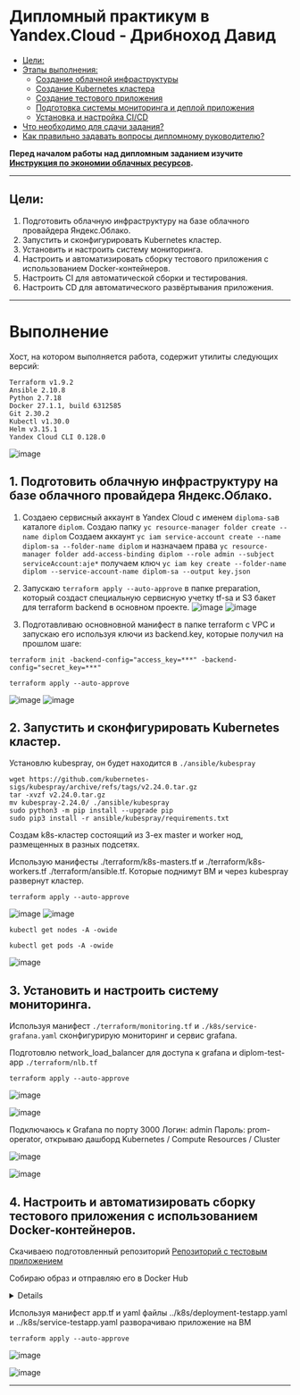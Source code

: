 # Дипломный практикум в Yandex.Cloud - Дрибноход Давид
  * [Цели:](#цели)
  * [Этапы выполнения:](#этапы-выполнения)
     * [Создание облачной инфраструктуры](#создание-облачной-инфраструктуры)
     * [Создание Kubernetes кластера](#создание-kubernetes-кластера)
     * [Создание тестового приложения](#создание-тестового-приложения)
     * [Подготовка cистемы мониторинга и деплой приложения](#подготовка-cистемы-мониторинга-и-деплой-приложения)
     * [Установка и настройка CI/CD](#установка-и-настройка-cicd)
  * [Что необходимо для сдачи задания?](#что-необходимо-для-сдачи-задания)
  * [Как правильно задавать вопросы дипломному руководителю?](#как-правильно-задавать-вопросы-дипломному-руководителю)

**Перед началом работы над дипломным заданием изучите [Инструкция по экономии облачных ресурсов](https://github.com/netology-code/devops-materials/blob/master/cloudwork.MD).**

---
## Цели:

1. Подготовить облачную инфраструктуру на базе облачного провайдера Яндекс.Облако.
2. Запустить и сконфигурировать Kubernetes кластер.
3. Установить и настроить систему мониторинга.
4. Настроить и автоматизировать сборку тестового приложения с использованием Docker-контейнеров.
5. Настроить CI для автоматической сборки и тестирования.
6. Настроить CD для автоматического развёртывания приложения.

---
# Выполнение

Хост, на котором выполняется работа, содержит утилиты следующих версий:

```
Terraform v1.9.2
Ansible 2.10.8
Python 2.7.18
Docker 27.1.1, build 6312585
Git 2.30.2
Kubectl v1.30.0
Helm v3.15.1
Yandex Cloud CLI 0.128.0
```

![image](https://github.com/user-attachments/assets/e27e2605-135f-40d0-9afc-9ec80dd4c81d)


## 1. Подготовить облачную инфраструктуру на базе облачного провайдера Яндекс.Облако.

1. Создаею сервисный аккаунт в Yandex Cloud с именем ```diploma-sa```в каталоге ```diplom```. Создаю папку ```yc resource-manager folder create --name diplom``` Создаем аккаунт ```yc iam service-account create --name diplom-sa --folder-name diplom``` и назначаем права ```yc resource-manager folder add-access-binding diplom --role admin --subject serviceAccount:aje*``` получаем ключ ```yc iam key create --folder-name diplom --service-account-name diplom-sa --output key.json```
2. Запускаю ```terraform apply --auto-approve``` в папке preparation, который создаст специальную сервисную учетку tf-sa и S3 бакет для terraform backend в основном проекте.
![image](https://github.com/user-attachments/assets/8b78ae83-db4b-45c3-aa6a-72ecd3c45599)
![image](https://github.com/user-attachments/assets/66bc38de-c48a-4829-9164-22afcb206019)

4. Подготавливаю основновной манифест в папке terraform с VPC и запускаю его используя ключи из backend.key, которые получил на прошлом шаге:

```terraform init -backend-config="access_key=***" -backend-config="secret_key=***"```

```terraform apply --auto-approve```

![image](https://github.com/user-attachments/assets/ffba0057-675f-4eeb-9360-c51957e1685c)
![image](https://github.com/user-attachments/assets/fcb566d3-b91a-4f81-9825-82442c058c7c)

## 2. Запустить и сконфигурировать Kubernetes кластер.

Установлю kubespray, он будет находится в ```./ansible/kubespray```

```
wget https://github.com/kubernetes-sigs/kubespray/archive/refs/tags/v2.24.0.tar.gz
tar -xvzf v2.24.0.tar.gz
mv kubespray-2.24.0/ ./ansible/kubespray
sudo python3 -m pip install --upgrade pip
sudo pip3 install -r ansible/kubespray/requirements.txt
```

Создам k8s-кластер состоящий из 3-ех master и worker нод, размещенных в разных подсетях.

Использую манифесты ./terraform/k8s-masters.tf и ./terraform/k8s-workers.tf ./terraform/ansible.tf. Которые поднимут ВМ и через kubespray развернут кластер.

```terraform apply --auto-approve```

![image](https://github.com/user-attachments/assets/94a5f30d-2f48-479e-8a5d-592b0e23b6b8)
![image](https://github.com/user-attachments/assets/5e5cee21-19ae-4995-aece-b746be8e7cf5)

```kubectl get nodes -A -owide```

```kubectl get pods -A -owide```

![image](https://github.com/user-attachments/assets/33186333-1076-4431-9f11-9cf5adbd7d80)

## 3. Установить и настроить систему мониторинга.

Используя манифест ```./terraform/monitoring.tf``` и ```./k8s/service-grafana.yaml``` сконфигурирую мониторинг и сервис grafana. 

Подготовлю network_load_balancer для доступа к grafana и diplom-test-app ```./terraform/nlb.tf```

```terraform apply --auto-approve```

![image](https://github.com/user-attachments/assets/b1683e81-8c1e-4e1b-9bad-4457fcd073b8)

![image](https://github.com/user-attachments/assets/926cda5f-5560-4fb4-860a-dc39cba4cfa9)

Подключаюсь к Grafana по порту 3000 Логин: admin Пароль: prom-operator, открываю дашборд Kubernetes / Compute Resources / Cluster

![image](https://github.com/user-attachments/assets/f8339769-54ba-49c9-ad76-e73a55b82164)

![image](https://github.com/user-attachments/assets/3b3673a7-9b76-4f19-b9e0-2f6f94fc066a)

## 4. Настроить и автоматизировать сборку тестового приложения с использованием Docker-контейнеров.

Скачиваею подготовленный репозиторий [Репозиторий с тестовым приложением](https://github.com/DrDavidN/diplom-test-app)

Собираю образ и отправляю его в Docker Hub

<details>
 
```
dribnokhod@debian11:~$ git clone https://github.com/DrDavidN/diplom-test-app.git
Клонирование в «diplom-test-app»…
remote: Enumerating objects: 11, done.
remote: Counting objects: 100% (11/11), done.
remote: Compressing objects: 100% (7/7), done.
remote: Total 11 (delta 0), reused 0 (delta 0), pack-reused 0 (from 0)
Получение объектов: 100% (11/11), готово.
dribnokhod@debian11:~$ cd diplom-test-app/
dribnokhod@debian11:~/diplom-test-app$sudo docker login
Authenticating with existing credentials...
WARNING! Your password will be stored unencrypted in /home/dribnokhod/.docker/config.json.
Configure a credential helper to remove this warning. See
https://docs.docker.com/engine/reference/commandline/login/#credential-stores

Login Succeeded
dribnokhod@debian11:~/diplom-test-app$ sudo docker build -t drdavidn/diplom-test-app:v1.0.0 .
[sudo] пароль для dribnokhod:
[+] Building 68.5s (7/7) FINISHED                                                                                                                                                docker:default
 => [internal] load build definition from Dockerfile                                                                                                                                       0.5s
 => => transferring dockerfile: 89B                                                                                                                                                        0.0s
 => [internal] load metadata for docker.io/library/nginx:latest                                                                                                                            2.9s
 => [internal] load .dockerignore                                                                                                                                                          0.3s
 => => transferring context: 2B                                                                                                                                                            0.0s
 => [internal] load build context                                                                                                                                                          0.4s
 => => transferring context: 828B                                                                                                                                                          0.0s
 => [1/2] FROM docker.io/library/nginx:latest@sha256:04ba374043ccd2fc5c593885c0eacddebabd5ca375f9323666f28dfd5a9710e3                                                                     61.3s
 => => resolve docker.io/library/nginx:latest@sha256:04ba374043ccd2fc5c593885c0eacddebabd5ca375f9323666f28dfd5a9710e3                                                                      0.4s
 => => sha256:88a0a069d5e9865fcaaf8c1e53ba6bf3d8d987b0fdc5e0135fec8ce8567d673e 2.29kB / 2.29kB                                                                                             0.0s
 => => sha256:39286ab8a5e14aeaf5fdd6e2fac76e0c8d31a0c07224f0ee5e6be502f12e93f3 7.47kB / 7.47kB                                                                                             0.0s
 => => sha256:04ba374043ccd2fc5c593885c0eacddebabd5ca375f9323666f28dfd5a9710e3 10.27kB / 10.27kB                                                                                           0.0s
 => => sha256:a2318d6c47ec9cac5acc500c47c79602bcf953cec711a18bc898911a0984365b 29.13MB / 29.13MB                                                                                          25.7s
 => => sha256:095d327c79ae6eb03406dd754eb917fbe7009c6a9aa6c0db558f9dea599db8ea 41.88MB / 41.88MB                                                                                          30.6s
 => => sha256:bbfaa25db775e54ec75dabe7986451cb99911b082d63bbf983ab20fc6f7faaf4 628B / 628B                                                                                                 1.6s
 => => sha256:7bb6fb0cfb2b319dee79e476c11620e7fa47f22ecdedc999e207984f62a4554c 956B / 956B                                                                                                 3.0s
 => => sha256:0723edc10c178df9245f49c9b8e503c4223a959ee5a072f043d71669132bc5e9 394B / 394B                                                                                                 4.2s
 => => sha256:24b3fdc4d1e3b419643068364b3d4e1b7e280f5a8a3c1e3651e9e67363e6434b 1.21kB / 1.21kB                                                                                             5.2s
 => => sha256:3122471704d5d924d1f7daac334252487e3c35bfb23163b840954aff355c4a6b 1.40kB / 1.40kB                                                                                             6.2s
 => => extracting sha256:a2318d6c47ec9cac5acc500c47c79602bcf953cec711a18bc898911a0984365b                                                                                                 17.0s
 => => extracting sha256:095d327c79ae6eb03406dd754eb917fbe7009c6a9aa6c0db558f9dea599db8ea                                                                                                 13.9s
 => => extracting sha256:bbfaa25db775e54ec75dabe7986451cb99911b082d63bbf983ab20fc6f7faaf4                                                                                                  0.0s
 => => extracting sha256:7bb6fb0cfb2b319dee79e476c11620e7fa47f22ecdedc999e207984f62a4554c                                                                                                  0.0s
 => => extracting sha256:0723edc10c178df9245f49c9b8e503c4223a959ee5a072f043d71669132bc5e9                                                                                                  0.0s
 => => extracting sha256:24b3fdc4d1e3b419643068364b3d4e1b7e280f5a8a3c1e3651e9e67363e6434b                                                                                                  0.0s
 => => extracting sha256:3122471704d5d924d1f7daac334252487e3c35bfb23163b840954aff355c4a6b                                                                                                  0.0s
 => [2/2] COPY content /usr/share/nginx/html                                                                                                                                               2.7s
 => exporting to image                                                                                                                                                                     0.3s
 => => exporting layers                                                                                                                                                                    0.2s
 => => writing image sha256:ea9416ac49b3cb30315545665841dde6af63ba6b4797c6ba79dd186e61605e19                                                                                               0.0s
 => => naming to docker.io/drdavidn/diplom-test-app:v1.0.0                                                                                                                                 0.0s
dribnokhod@debian11:~/diplom-test-app$ sudo docker tag drdavidn/diplom-test-app:v1.0.0 drdavidn/diplom-test-app:latest
dribnokhod@debian11:~/diplom-test-app$ sudo docker push drdavidn/diplom-test-app:latest
The push refers to repository [docker.io/drdavidn/diplom-test-app]
d138f21af234: Pushed
11de3d47036d: Mounted from library/nginx
16907864a2d0: Mounted from library/nginx
2bdf51597158: Mounted from library/nginx
0fc6bb94eec5: Mounted from library/nginx
eda13eb24d4c: Mounted from library/nginx
67796e30ff04: Mounted from library/nginx
8e2ab394fabf: Mounted from library/nginx
latest: digest: sha256:988a1666e10e9fa634799ad35f664cf0a29130383c6d3beb424fca6de4232b4a size: 1985
```
</details>

Используя манифест app.tf и yaml файлы ../k8s/deployment-testapp.yaml и ../k8s/service-testapp.yaml разворачиваю приложение на ВМ

```terraform apply --auto-approve```

![image](https://github.com/user-attachments/assets/de90bc7a-1cff-4090-b0cf-103988372e5a)

![image](https://github.com/user-attachments/assets/a8ebc3a3-09ba-41b2-b79a-86592148e652)

---
